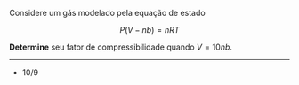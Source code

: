 Considere um gás modelado pela equação de estado

$$
P(V - nb) = nRT
$$

**Determine** seu fator de compressibilidade quando $V = 10 n b$. 

---
- 10/9
